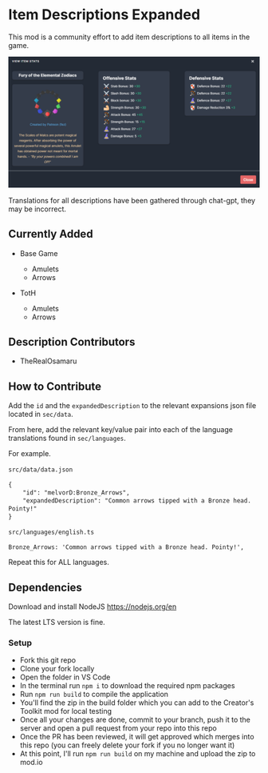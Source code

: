 # Item Descriptions Expanded

This mod is a community effort to add item descriptions to all items in the game.

![Description](images/description.png)

Translations for all descriptions have been gathered through chat-gpt, they may be incorrect.

## Currently Added
- Base Game
  - Amulets
  - Arrows

- TotH
   - Amulets
   - Arrows

## Description Contributors
- TheRealOsamaru

## How to Contribute
Add the `id` and the `expandedDescription` to the relevant expansions json file located in `sec/data`.

From here, add the relevant key/value pair into each of the language translations found in `sec/languages`.

For example.

`src/data/data.json`

```
{
    "id": "melvorD:Bronze_Arrows",
    "expandedDescription": "Common arrows tipped with a Bronze head. Pointy!"
}
```

`src/languages/english.ts`

```
Bronze_Arrows: 'Common arrows tipped with a Bronze head. Pointy!',
```

Repeat this for ALL languages.

## Dependencies
Download and install NodeJS https://nodejs.org/en

The latest LTS version is fine.

### Setup
- Fork this git repo
- Clone your fork locally
- Open the folder in VS Code
- In the terminal run `npm i` to download the required npm packages
- Run `npm run build` to compile the application
- You'll find the zip in the build folder which you can add to the Creator's Toolkit mod for local testing
- Once all your changes are done, commit to your branch, push it to the server and open a pull request from your repo into this repo
- Once the PR has been reviewed, it will get approved which merges into this repo (you can freely delete your fork if you no longer want it)
- At this point, I'll run `npm run build` on my machine and upload the zip to mod.io
